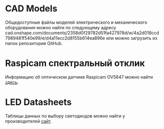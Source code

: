 # CAD Models
Общедоступные файлы моделей электрического и механического оборудования можно найти по следующему адресу cad.onshape.com/documents/2358d0f29782d51fa427978d/w/4a2d018ccd7989481f540e99/e/d4a11ecc2d8155b614ea896e или можно загрузить из папок репозитория GitHub.

# Raspicam спектральный отклик
Информацию об оптическом датчике Raspicam OV5647 можно найти [здесь](https://github.com/scivision/raspicam-spectra/).

# LED Datasheets
Таблицы данных по выбору светодиодов можно найти у производителей [сайт](https://www.osram.com/appsn/ProductSelector/?lang=en&refinementList%5Bhbc%5D%5B0%5D=TOPLED&refinementList%5Bhbc%5D%5B1%5D=Mini%20TOPLED&refinementList%5Bhbc%5D%5B2%5D=Power%20TOPLED&refinementList%5Bcolor_emulti%5D%5B0%5D=Blue%20%28450-480%20nm%29&refinementList%5Bcolor_emulti%5D%5B1%5D=True%20Green%20%28513-545%20nm%29&refinementList%5Bcolor_emulti%5D%5B2%5D=Pure%20Green%20%28554-566%20nm%29&refinementList%5Bcolor_emulti%5D%5B3%5D=Red%20%28612-630%20nm%29&refinementList%5Bcolor_emulti%5D%5B4%5D=Super%20Red%20%28627-639%20nm%29&refinementList%5Bcolor_emulti%5D%5B5%5D=Deep%20Blue%20%28439-461%20nm%29&page=1&range%5Bbeam_angle_keyword%5D%5Bmin%5D=50&range%5Bbeam_angle_keyword%5D%5Bmax%5D=70). 
